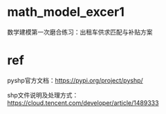 # math_model_excer1
数学建模第一次磨合练习：出租车供求匹配与补贴方案

# ref


pyshp官方文档：https://pypi.org/project/pyshp/

shp文件说明及处理方式：https://cloud.tencent.com/developer/article/1489333 